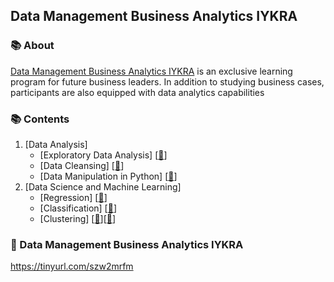 ## Data Management Business Analytics IYKRA

### 📚 About
[Data Management Business Analytics IYKRA](https://iykra.com/datamba/) is an exclusive learning program for future business leaders. In addition to studying business cases, participants are also equipped with data analytics capabilities

### 📚 Contents

1. [Data Analysis]
    - [Exploratory Data Analysis] [[📂](https://github.com/RaharditoDio/Data-Management-Business-Analytics/blob/main/Exploratory%20Data%20Analysis.ipynb)]
    - [Data Cleansing] [[📂](https://github.com/RaharditoDio/Data-Management-Business-Analytics/blob/main/Data%20Cleansing.ipynb)]
    - [Data Manipulation in Python] [[📂]()]
2. [Data Science and Machine Learning]
    - [Regression] [[📂](https://github.com/RaharditoDio/Data-Management-Business-Analytics/blob/main/Linear%20Regression.ipynb)]
    - [Classification] [[📂](https://github.com/RaharditoDio/Data-Management-Business-Analytics/blob/main/Classification.ipynb)]
    - [Clustering] [[📂](https://github.com/RaharditoDio/Data-Management-Business-Analytics/blob/main/Hierarchical%20Clustering.ipynb)][[📂](https://github.com/RaharditoDio/Data-Management-Business-Analytics/blob/main/KMeans%20Clustering.ipynb)]


### 📃 Data Management Business Analytics IYKRA
https://tinyurl.com/szw2mrfm
